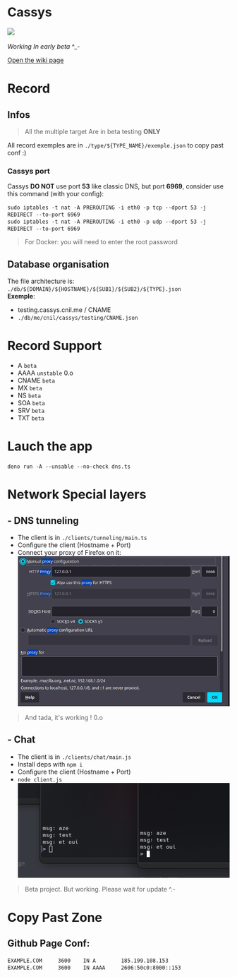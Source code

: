 # Cassys

<img src="./img/cassys.gif">

*Working In early beta* ^_-

[Open the wiki page](https://github.com/Sn0wAlice/Cassys/wiki)

# Record

## Infos
> All the multiple target Are in beta testing __ONLY__

All record exemples are in `./type/${TYPE_NAME}/exemple.json` to copy past conf :) <br>

### Cassys port
Cassys **DO NOT** use port **53** like classic DNS, but port **6969**, consider use this command (with your config): 
```
sudo iptables -t nat -A PREROUTING -i eth0 -p tcp --dport 53 -j REDIRECT --to-port 6969
sudo iptables -t nat -A PREROUTING -i eth0 -p udp --dport 53 -j REDIRECT --to-port 6969
```

> For Docker: you will need to enter the root password

## Database organisation
The file architecture is: `./db/${DOMAIN}/${HOSTNAME}/${SUB1}/${SUB2}/${TYPE}.json`<br>
__Exemple__: 
- testing.cassys.cnil.me / CNAME
- `./db/me/cnil/cassys/testing/CNAME.json`

# Record Support
- A `beta`
- AAAA `unstable` 0.o
- CNAME `beta`
- MX `beta`
- NS `beta`
- SOA `beta`
- SRV `beta`
- TXT `beta`

# Lauch the app

`deno run -A --unsable --no-check dns.ts`

# Network Special layers

## - DNS tunneling

- The client is in `./clients/tunneling/main.ts`<br>
- Configure the client (Hostname + Port)<br>
- Connect your proxy of Firefox on it:<br>
<img src="./img/dns_tun.png"><br>

> And tada, it's working ! 0.o

## - Chat
- The client is in `./clients/chat/main.js`<br>
- Install deps with `npm i`<br>
- Configure the client (Hostname + Port)<br>
- `node client.js`<br>
<img src="./img/dns_chat.png"><br>

> Beta project. But working. Please wait for update ^.-

# Copy Past Zone

## Github Page Conf: 
```
EXAMPLE.COM     3600    IN A        185.199.108.153
EXAMPLE.COM     3600    IN AAAA     2606:50c0:8000::153
```
